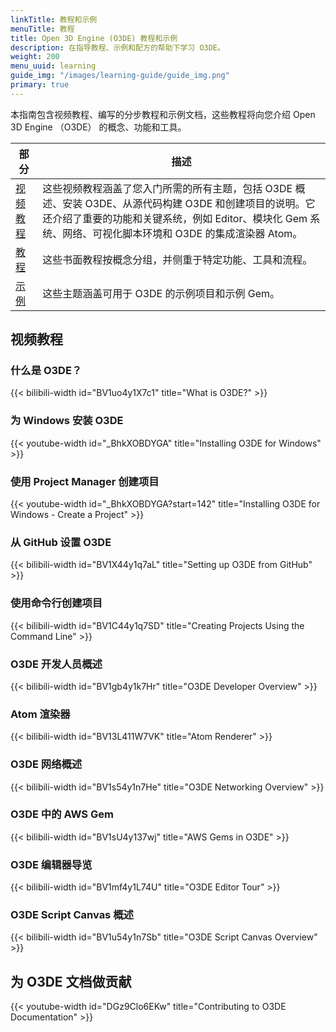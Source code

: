 ```yaml
---
linkTitle: 教程和示例
menuTitle: 教程
title: Open 3D Engine (O3DE) 教程和示例
description: 在指导教程、示例和配方的帮助下学习 O3DE。
weight: 200
menu_uuid: learning
guide_img: "/images/learning-guide/guide_img.png"
primary: true
---
```


本指南包含视频教程、编写的分步教程和示例文档，这些教程将向您介绍 Open 3D Engine （O3DE） 的概念、功能和工具。

|部分 |描述|
| - | - |
| [视频教程](#video-tutorials) | 这些视频教程涵盖了您入门所需的所有主题，包括 O3DE 概述、安装 O3DE、从源代码构建 O3DE 和创建项目的说明。它还介绍了重要的功能和关键系统，例如 Editor、模块化 Gem 系统、网络、可视化脚本环境和 O3DE 的集成渲染器 Atom。 |
| [教程](tutorials) | 这些书面教程按概念分组，并侧重于特定功能、工具和流程。 |
| [示例](samples) | 这些主题涵盖可用于 O3DE 的示例项目和示例 Gem。 |

## 视频教程

### 什么是 O3DE？

{{< bilibili-width id="BV1uo4y1X7c1" title="What is O3DE?" >}}

### 为 Windows 安装 O3DE

{{< youtube-width id="_BhkXOBDYGA" title="Installing O3DE for Windows" >}}

### 使用 Project Manager 创建项目

{{< youtube-width id="_BhkXOBDYGA?start=142" title="Installing O3DE for Windows - Create a Project" >}}

### 从 GitHub 设置 O3DE

{{< bilibili-width id="BV1X44y1q7aL" title="Setting up O3DE from GitHub" >}}

### 使用命令行创建项目

{{< bilibili-width id="BV1C44y1q7SD" title="Creating Projects Using the Command Line" >}}

### O3DE 开发人员概述

{{< bilibili-width id="BV1gb4y1k7Hr" title="O3DE Developer Overview" >}}

### Atom 渲染器

{{< bilibili-width id="BV13L411W7VK" title="Atom Renderer" >}}

### O3DE 网络概述

{{< bilibili-width id="BV1s54y1n7He" title="O3DE Networking Overview" >}}

### O3DE 中的 AWS Gem

{{< bilibili-width id="BV1sU4y137wj" title="AWS Gems in O3DE" >}}

### O3DE 编辑器导览

{{< bilibili-width id="BV1mf4y1L74U" title="O3DE Editor Tour" >}}

### O3DE Script Canvas 概述

{{< bilibili-width id="BV1u54y1n7Sb" title="O3DE Script Canvas Overview" >}}

## 为 O3DE 文档做贡献

{{< youtube-width id="DGz9Clo6EKw" title="Contributing to O3DE Documentation" >}}
